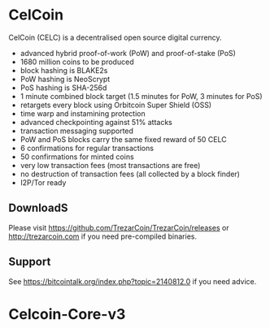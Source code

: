 CelCoin
===========

CelCoin (CELC) is a decentralised open source digital currency.

 - advanced hybrid proof-of-work (PoW) and proof-of-stake (PoS)
 - 1680 million coins to be produced
 - block hashing is BLAKE2s
 - PoW hashing is NeoScrypt
 - PoS hashing is SHA-256d
 - 1 minute combined block target (1.5 minutes for PoW, 3 minutes for PoS)
 - retargets every block using Orbitcoin Super Shield (OSS)
 - time warp and instamining protection
 - advanced checkpointing against 51% attacks
 - transaction messaging supported
 - PoW and PoS blocks carry the same fixed reward of 50 CELC
 - 6 confirmations for regular transactions
 - 50 confirmations for minted coins
 - very low transaction fees (most transactions are free)
 - no destruction of transaction fees (all collected by a block finder)
 - I2P/Tor ready


DownloadS
--------

Please visit https://github.com/TrezarCoin/TrezarCoin/releases or
http://trezarcoin.com if you need pre-compiled binaries.


Support
-------

See https://bitcointalk.org/index.php?topic=2140812.0 if you need advice.
# Celcoin-Core-v3
